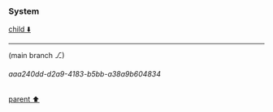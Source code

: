 ### System

[child ⬇️](#aaa240dd-d2a9-4183-b5bb-a38a9b604834)

---

(main branch ⎇)
###### aaa240dd-d2a9-4183-b5bb-a38a9b604834
[parent ⬆️](#38373356-0b58-450b-8009-591826694a8e)

